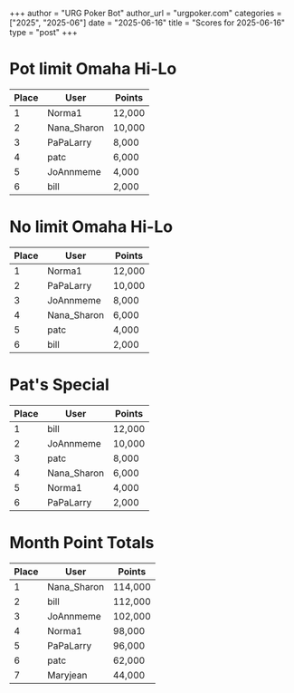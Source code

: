 +++
author = "URG Poker Bot"
author_url = "urgpoker.com"
categories = ["2025", "2025-06"]
date = "2025-06-16"
title = "Scores for 2025-06-16"
type = "post"
+++
# Pot limit Omaha Hi-Lo

| Place | User | Points |
|-------|------|--------|
| 1 | Norma1 | 12,000 |
| 2 | Nana_Sharon | 10,000 |
| 3 | PaPaLarry | 8,000 |
| 4 | patc | 6,000 |
| 5 | JoAnnmeme | 4,000 |
| 6 | bill | 2,000 |

# No limit Omaha Hi-Lo

| Place | User | Points |
|-------|------|--------|
| 1 | Norma1 | 12,000 |
| 2 | PaPaLarry | 10,000 |
| 3 | JoAnnmeme | 8,000 |
| 4 | Nana_Sharon | 6,000 |
| 5 | patc | 4,000 |
| 6 | bill | 2,000 |

# Pat's Special

| Place | User | Points |
|-------|------|--------|
| 1 | bill | 12,000 |
| 2 | JoAnnmeme | 10,000 |
| 3 | patc | 8,000 |
| 4 | Nana_Sharon | 6,000 |
| 5 | Norma1 | 4,000 |
| 6 | PaPaLarry | 2,000 |

# Month Point Totals

| Place | User | Points |
|-------|------|--------|
| 1 | Nana_Sharon | 114,000 |
| 2 | bill | 112,000 |
| 3 | JoAnnmeme | 102,000 |
| 4 | Norma1 | 98,000 |
| 5 | PaPaLarry | 96,000 |
| 6 | patc | 62,000 |
| 7 | Maryjean | 44,000 |

